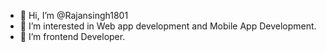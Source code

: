 - 👋 Hi, I’m @Rajansingh1801
- 👀 I’m interested in Web app development and Mobile App Development.
- 🌱 I’m  frontend Developer.

<!---
Rajansingh1801/Rajansingh1801 is a ✨ special ✨ repository because its `README.md` (this file) appears on your GitHub profile.
You can click the Preview link to take a look at your changes.
--->
